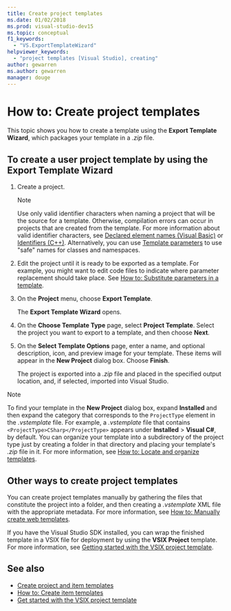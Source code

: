 ```yaml
---
title: Create project templates
ms.date: 01/02/2018
ms.prod: visual-studio-dev15
ms.topic: conceptual
f1_keywords:
  - "VS.ExportTemplateWizard"
helpviewer_keywords:
  - "project templates [Visual Studio], creating"
author: gewarren
ms.author: gewarren
manager: douge
---
```

# How to: Create project templates

This topic shows you how to create a template using the **Export Template Wizard**, which packages your template in a *.zip* file.

## To create a user project template by using the Export Template Wizard

1. Create a project.

    > [!NOTE]
    > Use only valid identifier characters when naming a project that will be the source for a template. Otherwise, compilation errors can occur in projects that are created from the template. For more information about valid identifier characters, see [Declared element names (Visual Basic)](/dotnet/visual-basic/programming-guide/language-features/declared-elements/declared-element-names) or [Identifiers (C++)](/cpp/cpp/identifiers-cpp). Alternatively, you can use [Template parameters](../ide/template-parameters.md) to use "safe" names for classes and namespaces.

2. Edit the project until it is ready to be exported as a template. For example, you might want to edit code files to indicate where parameter replacement should take place. See [How to: Substitute parameters in a template](../ide/how-to-substitute-parameters-in-a-template.md).

3. On the **Project** menu, choose **Export Template**.

   The **Export Template Wizard** opens.

4. On the **Choose Template Type** page, select **Project Template**. Select the project you want to export to a template, and then choose **Next**.

5. On the **Select Template Options** page, enter a name, and optional description, icon, and preview image for your template. These items will appear in the **New Project** dialog box. Choose **Finish**.

   The project is exported into a *.zip* file and placed in the specified output location, and, if selected, imported into Visual Studio.

>[!NOTE]
> To find your template in the **New Project** dialog box, expand **Installed** and then expand the category that corresponds to the `ProjectType` element in the *.vstemplate* file. For example, a *.vstemplate* file that contains `<ProjectType>CSharp</ProjectType>` appears under **Installed** > **Visual C#**, by default. You can organize your template into a subdirectory of the project type just by creating a folder in that directory and placing your template's *.zip* file in it. For more information, see [How to: Locate and organize templates](../ide/how-to-locate-and-organize-project-and-item-templates.md).

## Other ways to create project templates

You can create project templates manually by gathering the files that constitute the project into a folder, and then creating a *.vstemplate* XML file with the appropriate metadata. For more information, see [How to: Manually create web templates](../ide/how-to-manually-create-web-templates.md).

If you have the Visual Studio SDK installed, you can wrap the finished template in a VSIX file for deployment by using the **VSIX Project** template. For more information, see [Getting started with the VSIX project template](../extensibility/getting-started-with-the-vsix-project-template.md).

## See also

- [Create project and item templates](../ide/creating-project-and-item-templates.md)
- [How to: Create item templates](../ide/how-to-create-item-templates.md)
- [Get started with the VSIX project template](../extensibility/getting-started-with-the-vsix-project-template.md)